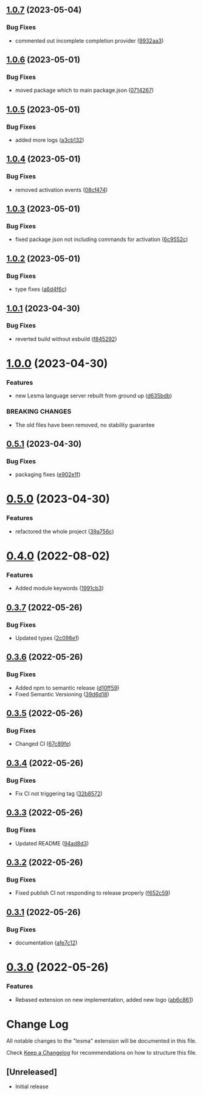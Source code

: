 ## [1.0.7](https://github.com/alinalihassan/Lesma-vscode/compare/v1.0.6...v1.0.7) (2023-05-04)


### Bug Fixes

* commented out incomplete completion provider ([9932aa3](https://github.com/alinalihassan/Lesma-vscode/commit/9932aa3dc95c88c6c4d4c7c77aea111a86a9040a))

## [1.0.6](https://github.com/alinalihassan/Lesma-vscode/compare/v1.0.5...v1.0.6) (2023-05-01)


### Bug Fixes

* moved package which to main package.json ([0714267](https://github.com/alinalihassan/Lesma-vscode/commit/0714267ff0ca9e4aef9638c3423f58c7a4a8e10e))

## [1.0.5](https://github.com/alinalihassan/Lesma-vscode/compare/v1.0.4...v1.0.5) (2023-05-01)


### Bug Fixes

* added more logs ([a3cb132](https://github.com/alinalihassan/Lesma-vscode/commit/a3cb132dd1ee65e16585ef6d6027ac36bc703717))

## [1.0.4](https://github.com/alinalihassan/Lesma-vscode/compare/v1.0.3...v1.0.4) (2023-05-01)


### Bug Fixes

* removed activation events ([08cf474](https://github.com/alinalihassan/Lesma-vscode/commit/08cf47492ff14a71c9067e9ea3bfe06de534e0cb))

## [1.0.3](https://github.com/alinalihassan/Lesma-vscode/compare/v1.0.2...v1.0.3) (2023-05-01)


### Bug Fixes

* fixed package json not including commands for activation ([6c9552c](https://github.com/alinalihassan/Lesma-vscode/commit/6c9552c82bb02a80e1402f22443fbd9bdcb8ba3f))

## [1.0.2](https://github.com/alinalihassan/Lesma-vscode/compare/v1.0.1...v1.0.2) (2023-05-01)


### Bug Fixes

* type fixes ([a6d4f6c](https://github.com/alinalihassan/Lesma-vscode/commit/a6d4f6ce3c3c350840935d7b2ecd4b5a61e81857))

## [1.0.1](https://github.com/alinalihassan/Lesma-vscode/compare/v1.0.0...v1.0.1) (2023-04-30)


### Bug Fixes

* reverted build without esbuild ([f845292](https://github.com/alinalihassan/Lesma-vscode/commit/f845292416710288058cdc2ee9116502d0285a24))

# [1.0.0](https://github.com/alinalihassan/Lesma-vscode/compare/v0.5.1...v1.0.0) (2023-04-30)


### Features

* new Lesma language server rebuilt from ground up ([d635bdb](https://github.com/alinalihassan/Lesma-vscode/commit/d635bdbb604b96c0730a1b96052ce6a6e5ff73a7))


### BREAKING CHANGES

* The old files have been removed, no stability guarantee

## [0.5.1](https://github.com/alinalihassan/Lesma-vscode/compare/v0.5.0...v0.5.1) (2023-04-30)


### Bug Fixes

* packaging fixes ([e902e1f](https://github.com/alinalihassan/Lesma-vscode/commit/e902e1f77ef6eb62f18c5ecb496bddbfbf6295e2))

# [0.5.0](https://github.com/alinalihassan/Lesma-vscode/compare/v0.4.0...v0.5.0) (2023-04-30)


### Features

* refactored the whole project ([39a756c](https://github.com/alinalihassan/Lesma-vscode/commit/39a756c4dd3615d06cc8ec84c7903ada708ceff2))

# [0.4.0](https://github.com/alinalihassan/Lesma-vscode/compare/v0.3.7...v0.4.0) (2022-08-02)


### Features

* Added module keywords ([1991cb3](https://github.com/alinalihassan/Lesma-vscode/commit/1991cb3766b3dccc1dcb775343bba004bc2e4541))

## [0.3.7](https://github.com/alinalihassan/Lesma-vscode/compare/v0.3.6...v0.3.7) (2022-05-26)


### Bug Fixes

* Updated types ([2c098e1](https://github.com/alinalihassan/Lesma-vscode/commit/2c098e177ede73efd3179b06249715bc3f5732b5))

## [0.3.6](https://github.com/alinalihassan/Lesma-vscode/compare/v0.3.5...v0.3.6) (2022-05-26)


### Bug Fixes

* Added npm to semantic release ([d10ff59](https://github.com/alinalihassan/Lesma-vscode/commit/d10ff5973372af38399c5959bfc3be24dc60ad4d))
* Fixed Semantic Versioning ([39d6d18](https://github.com/alinalihassan/Lesma-vscode/commit/39d6d18ea1de4ae0b137e834cea0f56826744cd5))

## [0.3.5](https://github.com/alinalihassan/Lesma-vscode/compare/v0.3.4...v0.3.5) (2022-05-26)


### Bug Fixes

* Changed CI ([67c89fe](https://github.com/alinalihassan/Lesma-vscode/commit/67c89fe5ac504cb12d4c3b49932be8a92bd84eb0))

## [0.3.4](https://github.com/alinalihassan/Lesma-vscode/compare/v0.3.3...v0.3.4) (2022-05-26)


### Bug Fixes

* Fix CI not triggering tag ([32b8572](https://github.com/alinalihassan/Lesma-vscode/commit/32b8572b29a67959f520e3fb51ff6f510cfd83eb))

## [0.3.3](https://github.com/alinalihassan/Lesma-vscode/compare/v0.3.2...v0.3.3) (2022-05-26)


### Bug Fixes

* Updated README ([94ad8d3](https://github.com/alinalihassan/Lesma-vscode/commit/94ad8d3f06079a309fd165ad4a9a99cf77eee8cd))

## [0.3.2](https://github.com/alinalihassan/Lesma-vscode/compare/v0.3.1...v0.3.2) (2022-05-26)


### Bug Fixes

* Fixed publish CI not responding to release properly ([f652c59](https://github.com/alinalihassan/Lesma-vscode/commit/f652c59b9805483c6c1fc27d43bc73650cb7ac16))

## [0.3.1](https://github.com/alinalihassan/Lesma-vscode/compare/v0.3.0...v0.3.1) (2022-05-26)


### Bug Fixes

* documentation ([afe7c12](https://github.com/alinalihassan/Lesma-vscode/commit/afe7c12886a4509eb36839918a6f3fccadcf4bbc))

# [0.3.0](https://github.com/alinalihassan/Lesma-vscode/compare/v0.2.2...v0.3.0) (2022-05-26)


### Features

* Rebased extension on new implementation, added new logo ([ab6c861](https://github.com/alinalihassan/Lesma-vscode/commit/ab6c8619878e196d1c9008976538e1942f179187))

# Change Log
All notable changes to the "lesma" extension will be documented in this file.

Check [Keep a Changelog](http://keepachangelog.com/) for recommendations on how to structure this file.

## [Unreleased]
- Initial release
